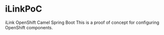 # iLinkPoC
iLink OpenShift Camel Spring Boot 
This is a proof of concept for configuring OpenShift components.
